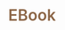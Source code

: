 # EBook

<!DOCTYPE html>
<html lang="en">
<head>
    <meta charset="UTF-8">
    <meta name="viewport" content="width=device-width, initial-scale=1.0">
    <title>A Journey Through Fiction and Non-Fiction</title>
    <link href="https://fonts.googleapis.com/css2?family=Poppins:wght@400;600&display=swap" rel="stylesheet">
    <style>
        :root {
            --sage-green: #a8bfa1;
            --earth-brown: #8d6748;
            --soft-orange: #f6c28b;
            --white: #ffffff;
            --light-bg: #f9f9f6;
        }

        body {
            background-color: var(--light-bg);
            font-family: 'Poppins', sans-serif;
            margin: 20px;
            color: #4e4e4e;
            line-height: 1.7;
        }
        h1, h2 {
            text-align: center;
            color: var(--earth-brown);
            font-weight: 600;
        }
        p.intro {
            text-align: center;
            max-width: 750px;
            margin: 0 auto 30px;
            font-size: 1.1em;
            color: #6d6d6d;
        }
        nav.toc {
            background-color: var(--white);
            border: 2px solid var(--sage-green);
            border-radius: 10px;
            padding: 20px;
            max-width: 600px;
            margin: 30px auto;
            box-shadow: 0px 2px 10px rgba(0,0,0,0.05);
        }
        nav.toc ul {
            list-style-type: none;
            padding: 0;
        }
        nav.toc li {
            margin-bottom: 10px;
        }
        nav.toc a {
            color: var(--earth-brown);
            text-decoration: none;
            font-weight: 600;
            font-size: 1.1em;
        }
        nav.toc a:hover {
            color: var(--soft-orange);
        }
        hr {
            border: 0;
            height: 2px;
            background: var(--sage-green);
            width: 80px;
            margin: 30px auto;
        }
        section {
            margin-bottom: 50px;
        }
        ol {
            max-width: 800px;
            margin: 0 auto;
            padding: 0;
            list-style-type: decimal;
        }
        li {
            background-color: var(--white);
            margin-bottom: 15px;
            padding: 15px 20px;
            border-radius: 12px;
            border-left: 5px solid var(--sage-green);
            box-shadow: 0px 3px 8px rgba(0,0,0,0.05);
            transition: background-color 0.3s, transform 0.3s;
        }
        li:hover {
            background-color: var(--soft-orange);
            transform: translateY(-3px);
        }
        a.book-link {
            color: var(--earth-brown);
            text-decoration: none;
            font-weight: 600;
        }
        a.book-link:hover {
            text-decoration: underline;
        }
        footer {
            text-align: center;
            margin-top: 60px;
            font-size: 0.9em;
            color: #a0a0a0;
        }
    </style>
</head>

<body>

    <h1>A Journey Through Fiction and Non-Fiction</h1>
    <p class="intro">
        Welcome to a curated collection of inspiring, thought-provoking, and timeless books across both Fiction and Non-Fiction genres.
        Discover stories and knowledge that nurture your mind, just like fresh produce nurtures the body.
    </p>

    <nav class="toc">
        <h2>Explore</h2>
        <ul>
            <li><a href="#fiction">Fiction Books</a></li>
            <li><a href="#nonfiction">Non-Fiction Books</a></li>
        </ul>
    </nav>

    <hr>

    <section id="fiction">
        <h2>Fiction Books</h2>
        <ol>
            <li><a class="book-link" href="https://www.goodreads.com/book/show/18405.Gone_with_the_Wind" target="_blank">Gone with the Wind by Margaret Mitchell</a></li>
            <li><a class="book-link" href="https://www.goodreads.com/book/show/4395.The_Grapes_of_Wrath" target="_blank">The Grapes of Wrath by John Steinbeck</a></li>
            <li><a class="book-link" href="https://www.goodreads.com/book/show/5907.The_Hobbit" target="_blank">The Hobbit by J.R.R. Tolkien</a></li>
            <li><a class="book-link" href="https://www.goodreads.com/book/show/234225.Dune" target="_blank">Dune by Frank Herbert</a></li>
            <li><a class="book-link" href="https://www.goodreads.com/book/show/38447.The_Handmaid_s_Tale" target="_blank">The Handmaid's Tale by Margaret Atwood</a></li>
        </ol>
    </section>

    <hr>

    <section id="nonfiction">
        <h2>Non-Fiction Books</h2>
        <ol>
            <li><a class="book-link" href="https://www.goodreads.com/book/show/29780253-born-a-crime" target="_blank">Born a Crime: Stories from a South African Childhood by Trevor Noah</a></li>
            <li><a class="book-link" href="https://www.goodreads.com/book/show/31138556-homo-deus" target="_blank">Homo Deus: A Brief History of Tomorrow by Yuval Noah Harari</a></li>
            <li><a class="book-link" href="https://www.goodreads.com/book/show/3106120-the-omnivore-s-dilemma" target="_blank">The Omnivore's Dilemma by Michael Pollan</a></li>
            <li><a class="book-link" href="https://www.goodreads.com/book/show/7445.The_Glass_Castle" target="_blank">The Glass Castle by Jeannette Walls</a></li>
            <li><a class="book-link" href="https://www.goodreads.com/book/show/586.The_Right_Stuff" target="_blank">The Right Stuff by Tom Wolfe</a></li>
        </ol>
    </section>

    <footer>
        © 2025 | Compiled with love for curious minds and healthy souls.
    </footer>

</body>
</html>
